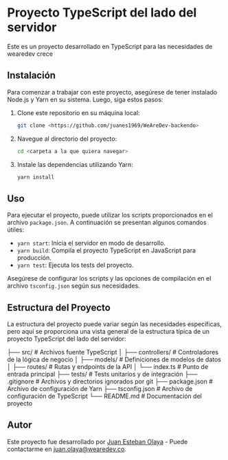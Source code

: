 # Proyecto TypeScript del lado del servidor

Este es un proyecto desarrollado en TypeScript para las necesidades de wearedev crece

## Instalación

Para comenzar a trabajar con este proyecto, asegúrese de tener instalado Node.js y Yarn en su sistema. Luego, siga estos pasos:

1. Clone este repositorio en su máquina local:

    ```bash
    git clone <https://github.com/juanes1969/WeAreDev-backendo>
    ```

2. Navegue al directorio del proyecto:

    ```bash
    cd <carpeta a la que quiera navegar>
    ```

3. Instale las dependencias utilizando Yarn:

    ```bash
    yarn install
    ```

## Uso

Para ejecutar el proyecto, puede utilizar los scripts proporcionados en el archivo `package.json`. A continuación se presentan algunos comandos útiles:

- `yarn start`: Inicia el servidor en modo de desarrollo.
- `yarn build`: Compila el proyecto TypeScript en JavaScript para producción.
- `yarn test`: Ejecuta los tests del proyecto.

Asegúrese de configurar los scripts y las opciones de compilación en el archivo `tsconfig.json` según sus necesidades.

## Estructura del Proyecto

La estructura del proyecto puede variar según las necesidades específicas, pero aquí se proporciona una vista general de la estructura típica de un proyecto TypeScript del lado del servidor:

├── src/ # Archivos fuente TypeScript
│ ├── controllers/ # Controladores de la lógica de negocio
│ ├── models/ # Definiciones de modelos de datos
│ ├── routes/ # Rutas y endpoints de la API
│ └── index.ts # Punto de entrada principal
├── tests/ # Tests unitarios y de integración
├── .gitignore # Archivos y directorios ignorados por git
├── package.json # Archivo de configuración de Yarn
├── tsconfig.json # Archivo de configuración de TypeScript
└── README.md # Documentación del proyecto

## Autor

Este proyecto fue desarrollado por [Juan Esteban Olaya](#) - Puede contactarme en [juan.olaya@wearedev.co](juan.olaya@wearedev.co).
